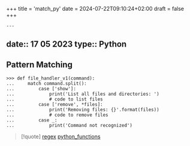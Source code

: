 +++
title = 'match_py'
date = 2024-07-22T09:10:24+02:00
draft = false
+++

    ---
date:: 17  05 2023
type:: Python 
---
## Pattern Matching

```
>>> def file_handler_v1(command):
...     match command.split():
...         case ['show']:
...             print('List all files and directories: ')
...             # code to list files
...         case ['remove', *files]:
...             print('Removing files: {}'.format(files))
...             # code to remove files
...         case _:
...             print('Command not recognized')
```


>[!quote]  [regex](/obisdian_ntoes/notes_obsidian/ZPythonref/regex.md) [python_functions](/obisdian_ntoes/notes_obsidian/ZPythonref/python_functions.md)